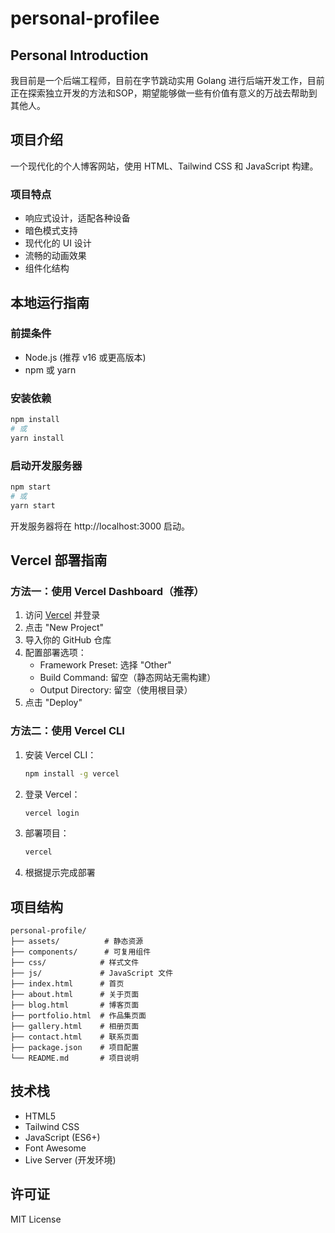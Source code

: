 # personal-profilee

## Personal Introduction
我目前是一个后端工程师，目前在字节跳动实用 Golang 进行后端开发工作，目前正在探索独立开发的方法和SOP，期望能够做一些有价值有意义的万战去帮助到其他人。

## 项目介绍

一个现代化的个人博客网站，使用 HTML、Tailwind CSS 和 JavaScript 构建。

### 项目特点

- 响应式设计，适配各种设备
- 暗色模式支持
- 现代化的 UI 设计
- 流畅的动画效果
- 组件化结构

## 本地运行指南

### 前提条件

- Node.js (推荐 v16 或更高版本)
- npm 或 yarn

### 安装依赖

```bash
npm install
# 或
yarn install
```

### 启动开发服务器

```bash
npm start
# 或
yarn start
```

开发服务器将在 http://localhost:3000 启动。

## Vercel 部署指南

### 方法一：使用 Vercel Dashboard（推荐）

1. 访问 [Vercel](https://vercel.com) 并登录
2. 点击 "New Project"
3. 导入你的 GitHub 仓库
4. 配置部署选项：
   - Framework Preset: 选择 "Other"
   - Build Command: 留空（静态网站无需构建）
   - Output Directory: 留空（使用根目录）
5. 点击 "Deploy"

### 方法二：使用 Vercel CLI

1. 安装 Vercel CLI：
   ```bash
   npm install -g vercel
   ```

2. 登录 Vercel：
   ```bash
   vercel login
   ```

3. 部署项目：
   ```bash
   vercel
   ```

4. 根据提示完成部署

## 项目结构

```
personal-profile/
├── assets/          # 静态资源
├── components/      # 可复用组件
├── css/            # 样式文件
├── js/             # JavaScript 文件
├── index.html      # 首页
├── about.html      # 关于页面
├── blog.html       # 博客页面
├── portfolio.html  # 作品集页面
├── gallery.html    # 相册页面
├── contact.html    # 联系页面
├── package.json    # 项目配置
└── README.md       # 项目说明
```

## 技术栈

- HTML5
- Tailwind CSS
- JavaScript (ES6+)
- Font Awesome
- Live Server (开发环境)

## 许可证

MIT License